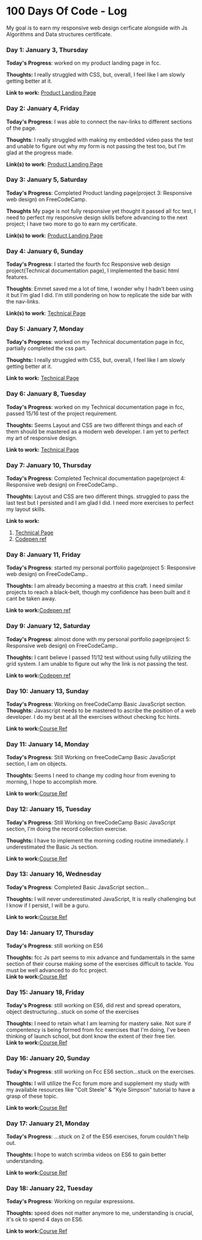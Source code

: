 # 100 Days Of Code - Log
My goal is to earn my responsive web design cerficate alongside with Js Algorithms and Data structures certificate.

### Day 1: January 3, Thursday 

**Today's Progress**: worked on my product landing page in fcc.

**Thoughts:** I really struggled with CSS, but, overall, I feel like I am slowly getting better at it.

**Link to work:** [Product Landing Page](https://github.com/adonaidigital/fcc-product-landing-page/commit/07ec1c69be0728822ee23692b3e188a22dff063c)

### Day 2: January 4, Friday 

**Today's Progress**: I was able to connect the nav-links to different sections of the page.

**Thoughts**: I really struggled with making my embedded video pass the test and unable to figure out why my form is not passing the test too, but I'm glad at the progress made.

**Link(s) to work**: [Product Landing Page](https://github.com/adonaidigital/fcc-product-landing-page/commit/ec79c1841c10d25fd1c145574bc8f81bad54ae96)


### Day 3: January 5, Saturday

**Today's Progress**: Completed Product landing page(project 3: Responsive web design) on FreeCodeCamp.

**Thoughts** My page is not fully responsive yet thought it passed all fcc test, I need to perfect my responsive design skills before advancing to the next project; I have two more to go to earn my certificate.

**Link(s) to work**: [Product Landing Page](https://github.com/adonaidigital/fcc-product-landing-page/commit/a471638eabbc8a514cf546801559d9c30718daa9)

### Day 4: January 6, Sunday 

**Today's Progress**: I started the fourth fcc Responsive web design project(Technical documentation page), I implemented the basic html features.

**Thoughts**: Emmet saved me a lot of time, I wonder why I hadn't been using it but I'm glad I did. I'm still pondering on how to replicate the side bar with the nav-links.

**Link(s) to work**: [Technical Page](https://github.com/adonaidigital/fcc-technical-documentation-page/commit/2ec55282b5539e7cceb357c9b2388f8a5ba809df)

### Day 5: January 7, Monday 

**Today's Progress**: worked on my Technical documentation page in fcc, partially completed the css part.

**Thoughts:** I really struggled with CSS, but, overall, I feel like I am slowly getting better at it.

**Link to work:** [Technical Page](https://github.com/adonaidigital/fcc-technical-documentation-page/commit/774c1d9b937b0546db06a48a98533be4d6ef0df5)

### Day 6: January 8, Tuesday 

**Today's Progress**: worked on my Technical documentation page in fcc, passed 15/16 test of the project requirement.

**Thoughts:** Seems Layout and CSS are two different things and each of them should be mastered as a modern web developer. I am yet to perfect my art of responsive design.

**Link to work:** [Technical Page](https://github.com/adonaidigital/fcc-technical-documentation-page/commit/b45eb7dd8553067df0c277536c1bbd93e83cc07c)

### Day 7: January 10, Thursday 

**Today's Progress**: Completed Technical documentation page(project 4: Responsive web design) on FreeCodeCamp..

**Thoughts:** Layout and CSS are two different things. struggled to pass the last test but I persisted and  I am glad I did. I need more exercises to perfect my layout skills.

**Link to work:** 
1. [Technical Page](https://github.com/adonaidigital/fcc-technical-documentation-page/commit/9b3baf01121674d4083549de9f870204e236169e)
2. [Codepen ref](https://codepen.io/Codesm1th/pen/ebjWyR?editors=0100)

### Day 8: January 11, Friday 

**Today's Progress**: started my personal portfolio page(project 5: Responsive web design) on FreeCodeCamp..

**Thoughts:** I am already becoming a maestro at this craft. I need similar projects to reach a black-belt, though my confidence has been built and it cant be taken away.

**Link to work:**[Codepen ref](https://codepen.io/Codesm1th/pen/OrajGj?editors=0100)


### Day 9: January 12, Saturday 

**Today's Progress**: almost done with my personal portfolio page(project 5: Responsive web design) on FreeCodeCamp.. 

**Thoughts:** I cant believe I passed 11/12 test without using fully utilizing the grid system. I am unable to figure out why the link is not passing the test.

**Link to work:**[Codepen ref](https://codepen.io/Codesm1th/details/OrajGj)

### Day 10: January 13, Sunday 

**Today's Progress**: Working on freeCodeCamp Basic JavaScript section.
**Thoughts:** Javascript needs to be mastered to ascribe the position of a web developer. I do my best at all the exercises without checking fcc hints.

**Link to work:**[Course Ref](https://learn.freecodecamp.org/javascript-algorithms-and-data-structures/basic-javascript)

### Day 11: January 14, Monday 

**Today's Progress**: Still Working on freeCodeCamp Basic JavaScript section, I am on objects.

**Thoughts:** Seems I need to change my coding hour from evening to morning, I hope to accomplish more.

**Link to work:**[Course Ref](https://learn.freecodecamp.org/javascript-algorithms-and-data-structures/basic-javascript)


### Day 12: January 15, Tuesday 

**Today's Progress**: Still Working on freeCodeCamp Basic JavaScript section, I'm doing the record collection exercise.

**Thoughts:** I have to implement the morning coding routine immediately. I underestimated the Basic Js section.  

**Link to work:**[Course Ref](https://learn.freecodecamp.org/javascript-algorithms-and-data-structures/basic-javascript)

### Day 13: January 16, Wednesday 

**Today's Progress**: Completed Basic JavaScript section...

**Thoughts:** I will never underestimated JavaScript, It is really challenging but I know if I persist, I will be a guru.  

**Link to work:**[Course Ref](https://learn.freecodecamp.org/javascript-algorithms-and-data-structures/basic-javascript)

### Day 14: January 17, Thursday 

**Today's Progress**: still working on ES6

**Thoughts:** fcc Js part seems to mix advance and fundamentals in the same section of their course making some of the exercises difficult to tackle. You must be well advanced to do fcc project.  
**Link to work:**[Course Ref](https://learn.freecodecamp.org/javascript-algorithms-and-data-structures/es6)

### Day 15: January 18, Friday 

**Today's Progress**: still working on ES6, did rest and spread operators, object destructuring...stuck on some of the exercises

**Thoughts:** I need to retain what I am learning for mastery sake. Not sure if compentency is being formed from fcc exercises that I'm doing, I've been thinking of launch school, but dont know the extent of their free tier.  
**Link to work:**[Course Ref](https://learn.freecodecamp.org/javascript-algorithms-and-data-structures/es6)

### Day 16: January 20, Sunday 

**Today's Progress**: still working on Fcc ES6 section...stuck on the exercises.

**Thoughts:** I will utilize the Fcc forum more and supplement my study with my available resources like "Colt Steele" & "Kyle Simpson" tutorial to have a grasp of these topic.  

**Link to work:**[Course Ref](https://learn.freecodecamp.org/javascript-algorithms-and-data-structures/es6)

### Day 17: January 21, Monday 

**Today's Progress**: ...stuck on 2 of the ES6 exercises, forum couldn't help out.

**Thoughts:** I hope to watch scrimba videos on ES6 to gain better understanding.  

**Link to work:**[Course Ref](https://learn.freecodecamp.org/javascript-algorithms-and-data-structures/es6)

### Day 18: January 22, Tuesday 

**Today's Progress**: Working on regular expressions.

**Thoughts:** speed does not matter anymore to me, understanding is crucial, it's ok to spend 4 days on ES6.  

**Link to work:**[Course Ref](https://learn.freecodecamp.org/javascript-algorithms-and-data-structures/regular-expressions)
  

